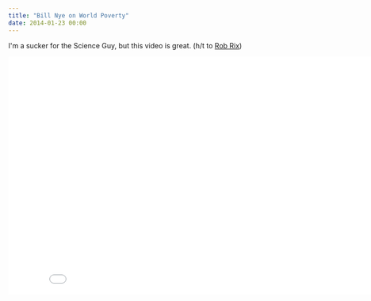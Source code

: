 ```yaml
---
title: "Bill Nye on World Poverty"
date: 2014-01-23 00:00
---
```


<import><p>I'm a sucker for the Science Guy, but this video is great. (h/t to <a href="http://twitter.com/rob_rox">Rob Rix</a>)</p>
<div class="embed-responsive embed-responsive-16by9"><iframe scrolling="no" data-image-dimensions="854x480" allowfullscreen="" src="//cdn.embedly.com/widgets/media.html?url=http%3A%2F%2Fwww.youtube.com%2Fwatch%3Fv%3DaLvJ1mqlM98&amp;src=http%3A%2F%2Fwww.youtube.com%2Fembed%2FaLvJ1mqlM98%3Ffeature%3Doembed&amp;image=http%3A%2F%2Fi1.ytimg.com%2Fvi%2FaLvJ1mqlM98%2Fhqdefault.jpg&amp;type=text%2Fhtml&amp;schema=youtube&amp;wmode=opaque&amp;enablejsapi=1" width="854" data-embed="true" frameborder="0" class="embed-responsive-item" height="480"></iframe></div></import>

<!-- more -->

